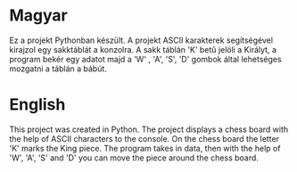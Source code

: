 # Magyar
Ez a projekt Pythonban készült.
A projekt ASCII karakterek segítségével kirajzol egy sakktáblát a konzolra.
A sakk táblán 'K' betű jelöli a Királyt, a program bekér egy adatot majd a 'W' , 'A', 'S', 'D' gombok által lehetséges mozgatni a táblán a bábút.

# English
This project was created in Python.
The project displays a chess board with the help of ASCII characters to the console.
On the chess board the letter 'K' marks the King piece. The program takes in data, then with the help of 'W', 'A', 'S' and 'D' you can move the piece around the chess board.
